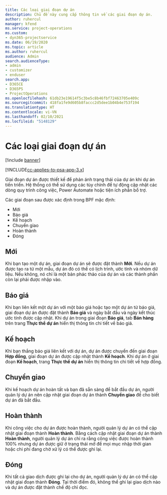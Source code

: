 ```yaml
---
title: Các loại giai đoạn dự án
description: Chủ đề này cung cấp thông tin về các giai đoạn dự án.
author: ruhercul
manager: kfend
ms.service: project-operations
ms.custom:
- dyn365-projectservice
ms.date: 06/19/2020
ms.topic: article
ms.author: ruhercul
audience: Admin
search.audienceType:
- admin
- customizer
- enduser
search.app:
- D365CE
- D365PS
- ProjectOperations
ms.openlocfilehash: 61db23e19614f5c3be5c8b46fbf72463705e409c
ms.sourcegitcommit: 418fa1fe9d605b8faccc2d5dee1b04b4e753f194
ms.translationtype: HT
ms.contentlocale: vi-VN
ms.lasthandoff: 02/10/2021
ms.locfileid: "5148129"
---
```

# <a name="project-stage-types"></a>Các loại giai đoạn dự án 

[!include [banner](../includes/psa-now-project-operations.md)]

[!INCLUDE[cc-applies-to-psa-app-3.x](../includes/cc-applies-to-psa-app-3x.md)]

Giai đoạn dự án được thiết kế để phản ánh trạng thái của dự án khi dự án tiến triển. Hệ thống có thể sử dụng các tùy chỉnh để tự động cập nhật các dòng quy trình công việc, Power Automate hoặc tiện ích phần bổ trợ.

Các giai đoạn sau được xác định trong BPF mặc định:

- Mới
- Báo giá
- Kế hoạch
- Chuyển giao
- Hoàn thành
- Đóng 

## <a name="new"></a>Mới

Khi bạn tạo một dự án, giai đoạn dự án sẽ được đặt thành **Mới**. Nếu dự án được tạo ra từ một mẫu, dự án đó có thể có lịch trình, ước tính và nhóm dữ liệu. Nếu không, nó chỉ là một bản phác thảo của dự án và các thành phần còn lại phải được nhập vào.

## <a name="quote"></a>Báo giá

Khi bạn liên kết một dự án với một báo giá hoặc tạo một dự án từ báo giá, giai đoạn dự án được đặt thành **Báo giá** và ngày bắt đầu và ngày kết thúc ước tính được cập nhật. Khi dự án trong giai đoạn **Báo giá**, tab **Bán hàng** trên trang **Thực thể dự án** hiển thị thông tin chi tiết về báo giá.

## <a name="plan"></a>Kế hoạch

Khi bạn thắng báo giá liên kết với dự án, dự án được chuyển đến giai đoạn **Hợp đồng**, giai đoạn dự án được cập nhật thành **Kế hoạch**. Khi dự án ở giai đoạn **Kế hoạch**, trang **Thực thể dự án** hiển thị thông tin chi tiết về hợp đồng.

## <a name="deliver"></a>Chuyển giao

Khi kế hoạch dự án hoàn tất và bạn đã sẵn sàng để bắt đầu dự án, người quản lý dự án nên cập nhật giai đoạn dự án thành **Chuyển giao** để cho biết dự án đã bắt đầu.

## <a name="complete"></a>Hoàn thành 

Khi công việc cho dự án được hoàn thành, người quản lý dự án có thể cập nhật giai đoạn thành **Hoàn thành**. Bằng cách cập nhật giai đoạn dự án thành **Hoàn thành**, người quản lý dự án chỉ ra rằng công việc được hoàn thành 100% nhưng dự án được giữ ở trạng thái mở để mọi mục nhập thời gian hoặc chi phí đang chờ xử lý có thể được ghi lại.

## <a name="close"></a>Đóng

Khi tất cả giao dịch được ghi lại cho dự án, người quản lý dự án có thể cập nhật giai đoạn thành **Đóng**. Tại thời điểm đó, không thể ghi lại giao dịch nào và dự án được đặt thành chế độ chỉ đọc.
